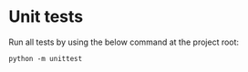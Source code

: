 # Unit tests

Run all tests by using the below command at the project root:

```
python -m unittest
```